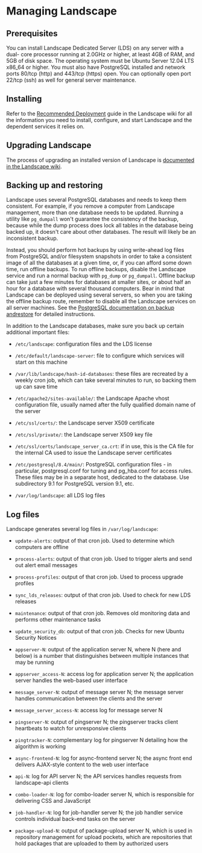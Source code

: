 
# Managing Landscape


## Prerequisites

You can install Landscape Dedicated Server (LDS) on any server with a dual-
core processor running at 2.0GHz or higher, at least 4GB of RAM, and 5GB of
disk space. The operating system must be Ubuntu Server 12.04 LTS x86_64 or
higher. You must also have PostgreSQL installed and network ports 80/tcp
(http) and 443/tcp (https) open. You can optionally open port 22/tcp (ssh) as
well for general server maintenance.

## Installing

Refer to the [Recommended
Deployment](https://help.landscape.canonical.com/LDS/RecommendedDeployment)
guide in the Landscape wiki for all the information you need to install,
configure, and start Landscape and the dependent services it relies on.

## Upgrading Landscape

The process of upgrading an installed version of Landscape is [documented in
the Landscape
wiki](https://help.landscape.canonical.com/LDS/ReleaseNotes#Upgrading).

## Backing up and restoring

Landscape uses several PostgreSQL databases and needs to keep them consistent.
For example, if you remove a computer from Landscape management, more than one
database needs to be updated. Running a utility like `pg_dumpall` won't
guarantee the consistency of the backup, because while the dump process does
lock all tables in the database being backed up, it doesn't care about other
databases. The result will likely be an inconsistent backup.

Instead, you should perform hot backups by using write-ahead log files from
PostgreSQL and/or filesystem snapshots in order to take a consistent image of
all the databases at a given time, or, if you can afford some down time, run
offline backups. To run offline backups, disable the Landscape service and run
a normal backup with `pg_dump` or `pg_dumpall`. Offline backup can take just a
few minutes for databases at smaller sites, or about half an hour for a
database with several thousand computers. Bear in mind that Landscape can be
deployed using several servers, so when you are taking the offline backup
route, remember to disable all the Landscape services on all server machines.
See the
[PostgreSQL documentation on backup andrestore](http://www.postgresql.org/docs/9.1/interactive/backup.html) 
for detailed instructions.

In addition to the Landscape databases, make sure you back up certain
additional important files:

  * `/etc/landscape`: configuration files and the LDS license 

  * `/etc/default/landscape-server`: file to configure which services will start on this machine

  * `/var/lib/landscape/hash-id-databases`: these files are recreated by a weekly cron job, which can take several minutes to run, so backing them up can save time

  * `/etc/apache2/sites-available/`: the Landscape Apache vhost configuration file, usually named after the fully qualified domain name of the server

  * `/etc/ssl/certs/`: the Landscape server X509 certificate

  * `/etc/ssl/private/`: the Landscape server X509 key file

  * `/etc/ssl/certs/landscape_server_ca.crt`: if in use, this is the CA file for the internal CA used to issue the Landscape server certificates

  * `/etc/postgresql/8.4/main/`: PostgreSQL configuration files - in particular, postgresql.conf for tuning and pg_hba.conf for access rules. These files may be in a separate host, dedicated to the database. Use subdirectory 9.1 for PostgreSQL version 9.1, etc.

  * `/var/log/landscape`: all LDS log files

## Log files

Landscape generates several log files in `/var/log/landscape`:

  * `update-alerts`: output of that cron job. Used to determine which computers are offline

  * `process-alerts`: output of that cron job. Used to trigger alerts and send out alert email messages

  * `process-profiles`: output of that cron job. Used to process upgrade profiles

  * `sync_lds_releases`: output of that cron job. Used to check for new LDS releases

  * `maintenance`: output of that cron job. Removes old monitoring data and performs other maintenance tasks

  * `update_security_db`: output of that cron job. Checks for new Ubuntu Security Notices

  * `appserver-N`: output of the application server N, where N (here and below) is a number that distinguishes between multiple instances that may be running

  * `appserver_access-N`: access log for application server N; the application server handles the web-based user interface

  * `message_server-N`: output of message server N; the message server handles communication between the clients and the server

  * `message_server_access-N`: access log for message server N

  * `pingserver-N`: output of pingserver N; the pingserver tracks client heartbeats to watch for unresponsive clients

  * `pingtracker-N`: complementary log for pingserver N detailing how the algorithm is working

  * `async-frontend-N`: log for async-frontend server N; the async front end delivers AJAX-style content to the web user interface

  * `api-N`: log for API server N; the API services handles requests from landscape-api clients

  * `combo-loader-N`: log for combo-loader server N, which is responsible for delivering CSS and JavaScript

  * `job-handler-N`: log for job-handler server N; the job handler service controls individual back-end tasks on the server

  * `package-upload-N`: output of package-upload server N, which is used in repository management for upload pockets, which are repositories that hold packages that are uploaded to them by authorized users



